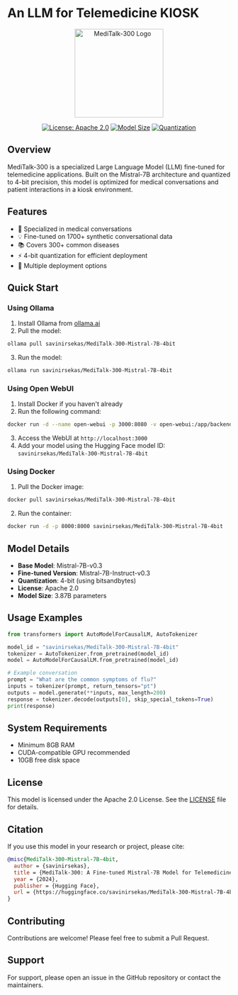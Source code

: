# An LLM for Telemedicine KIOSK

<div align="center">
  <img src="https://huggingface.co/savinirsekas/MediTalk-300-Mistral-7B-4bit/resolve/main/thumbnail.png" alt="MediTalk-300 Logo" width="200"/>
  
  [![License: Apache 2.0](https://img.shields.io/badge/License-Apache_2.0-blue.svg)](https://opensource.org/licenses/Apache-2.0)
  [![Model Size](https://img.shields.io/badge/Model%20Size-3.87B%20params-brightgreen)](https://huggingface.co/savinirsekas/MediTalk-300-Mistral-7B-4bit)
  [![Quantization](https://img.shields.io/badge/Quantization-4bit-orange)](https://huggingface.co/savinirsekas/MediTalk-300-Mistral-7B-4bit)
</div>

## Overview

MediTalk-300 is a specialized Large Language Model (LLM) fine-tuned for telemedicine applications. Built on the Mistral-7B architecture and quantized to 4-bit precision, this model is optimized for medical conversations and patient interactions in a kiosk environment.

## Features

- 🏥 Specialized in medical conversations
- 💡 Fine-tuned on 1700+ synthetic conversational data
- 📚 Covers 300+ common diseases
- ⚡ 4-bit quantization for efficient deployment
- 🔧 Multiple deployment options

## Quick Start

### Using Ollama

1. Install Ollama from [ollama.ai](https://ollama.ai)
2. Pull the model:
```bash
ollama pull savinirsekas/MediTalk-300-Mistral-7B-4bit
```
3. Run the model:
```bash
ollama run savinirsekas/MediTalk-300-Mistral-7B-4bit
```

### Using Open WebUI

1. Install Docker if you haven't already
2. Run the following command:
```bash
docker run -d --name open-webui -p 3000:8080 -v open-webui:/app/backend/data --restart always ghcr.io/open-webui/open-webui:main
```
3. Access the WebUI at `http://localhost:3000`
4. Add your model using the Hugging Face model ID: `savinirsekas/MediTalk-300-Mistral-7B-4bit`

### Using Docker

1. Pull the Docker image:
```bash
docker pull savinirsekas/MediTalk-300-Mistral-7B-4bit
```
2. Run the container:
```bash
docker run -d -p 8000:8000 savinirsekas/MediTalk-300-Mistral-7B-4bit
```

## Model Details

- **Base Model**: Mistral-7B-v0.3
- **Fine-tuned Version**: Mistral-7B-Instruct-v0.3
- **Quantization**: 4-bit (using bitsandbytes)
- **License**: Apache 2.0
- **Model Size**: 3.87B parameters

## Usage Examples

```python
from transformers import AutoModelForCausalLM, AutoTokenizer

model_id = "savinirsekas/MediTalk-300-Mistral-7B-4bit"
tokenizer = AutoTokenizer.from_pretrained(model_id)
model = AutoModelForCausalLM.from_pretrained(model_id)

# Example conversation
prompt = "What are the common symptoms of flu?"
inputs = tokenizer(prompt, return_tensors="pt")
outputs = model.generate(**inputs, max_length=200)
response = tokenizer.decode(outputs[0], skip_special_tokens=True)
print(response)
```

## System Requirements

- Minimum 8GB RAM
- CUDA-compatible GPU recommended
- 10GB free disk space

## License

This model is licensed under the Apache 2.0 License. See the [LICENSE](LICENSE) file for details.

## Citation

If you use this model in your research or project, please cite:

```bibtex
@misc{MediTalk-300-Mistral-7B-4bit,
  author = {savinirsekas},
  title = {MediTalk-300: A Fine-tuned Mistral-7B Model for Telemedicine},
  year = {2024},
  publisher = {Hugging Face},
  url = {https://huggingface.co/savinirsekas/MediTalk-300-Mistral-7B-4bit}
}
```

## Contributing

Contributions are welcome! Please feel free to submit a Pull Request.

## Support

For support, please open an issue in the GitHub repository or contact the maintainers.